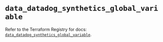 # `data_datadog_synthetics_global_variable`

Refer to the Terraform Registry for docs: [`data_datadog_synthetics_global_variable`](https://registry.terraform.io/providers/datadog/datadog/3.38.0/docs/data-sources/synthetics_global_variable).
